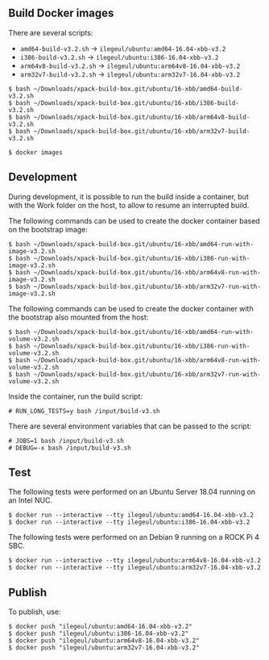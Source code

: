 
## Build Docker images

There are several scripts:

- `amd64-build-v3.2.sh` -> `ilegeul/ubuntu:amd64-16.04-xbb-v3.2`
- `i386-build-v3.2.sh` -> `ilegeul/ubuntu:i386-16.04-xbb-v3.2`
- `arm64v8-build-v3.2.sh` -> `ilegeul/ubuntu:arm64v8-16.04-xbb-v3.2`
- `arm32v7-build-v3.2.sh` -> `ilegeul/ubuntu:arm32v7-16.04-xbb-v3.2`

```console
$ bash ~/Downloads/xpack-build-box.git/ubuntu/16-xbb/amd64-build-v3.2.sh
$ bash ~/Downloads/xpack-build-box.git/ubuntu/16-xbb/i386-build-v3.2.sh
$ bash ~/Downloads/xpack-build-box.git/ubuntu/16-xbb/arm64v8-build-v3.2.sh
$ bash ~/Downloads/xpack-build-box.git/ubuntu/16-xbb/arm32v7-build-v3.2.sh

$ docker images
```

## Development

During development, it is possible to run the build inside a container,
but with the Work folder on the host, to allow to resume an interrupted
build.

The following commands can be used to create the docker container
based on the bootstrap image:

```console
$ bash ~/Downloads/xpack-build-box.git/ubuntu/16-xbb/amd64-run-with-image-v3.2.sh
$ bash ~/Downloads/xpack-build-box.git/ubuntu/16-xbb/i386-run-with-image-v3.2.sh
$ bash ~/Downloads/xpack-build-box.git/ubuntu/16-xbb/arm64v8-run-with-image-v3.2.sh
$ bash ~/Downloads/xpack-build-box.git/ubuntu/16-xbb/arm32v7-run-with-image-v3.2.sh
```

The following commands can be used to create the docker container
with the bootstrap also mounted from the host:

```console
$ bash ~/Downloads/xpack-build-box.git/ubuntu/16-xbb/amd64-run-with-volume-v3.2.sh
$ bash ~/Downloads/xpack-build-box.git/ubuntu/16-xbb/i386-run-with-volume-v3.2.sh
$ bash ~/Downloads/xpack-build-box.git/ubuntu/16-xbb/arm64v8-run-with-volume-v3.2.sh
$ bash ~/Downloads/xpack-build-box.git/ubuntu/16-xbb/arm32v7-run-with-volume-v3.2.sh
```

Inside the container, run the build script:

```console
# RUN_LONG_TESTS=y bash /input/build-v3.sh
```

There are several environment variables that can be passed to the script:

```console
# JOBS=1 bash /input/build-v3.sh
# DEBUG=-x bash /input/build-v3.sh
```

## Test

The following tests were performed on an Ubuntu Server
18.04 running on an Intel NUC.

```console
$ docker run --interactive --tty ilegeul/ubuntu:amd64-16.04-xbb-v3.2
$ docker run --interactive --tty ilegeul/ubuntu:i386-16.04-xbb-v3.2
```

The following tests were performed on an Debian 9
running on a ROCK Pi 4 SBC.

```console
$ docker run --interactive --tty ilegeul/ubuntu:arm64v8-16.04-xbb-v3.2
$ docker run --interactive --tty ilegeul/ubuntu:arm32v7-16.04-xbb-v3.2
```

## Publish

To publish, use:

```console
$ docker push "ilegeul/ubuntu:amd64-16.04-xbb-v3.2"
$ docker push "ilegeul/ubuntu:i386-16.04-xbb-v3.2"
$ docker push "ilegeul/ubuntu:arm64v8-16.04-xbb-v3.2"
$ docker push "ilegeul/ubuntu:arm32v7-16.04-xbb-v3.2"
```
